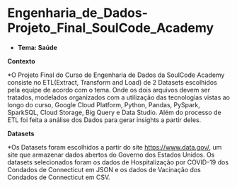# Engenharia_de_Dados-Projeto_Final_SoulCode_Academy

* **Tema: Saúde**

**Contexto**

*O Projeto Final do Curso de Engenharia de Dados da SoulCode Academy consiste no ETL(Extract, Transform and Load) de 2 Datasets escolhidos pela equipe de acordo com o tema. Onde os dois arquivos devem ser tratados, modelados organizados com a utilização das tecnologias vistas ao longo do curso, Google Cloud Platform, Python, Pandas, PySpark, SparkSQL, Cloud Storage, Big Query e Data Studio. Além do processo de ETL foi feita a análise dos Dados para gerar insights a partir deles.

**Datasets**

*Os Datasets foram escolhidos a partir do site https://www.data.gov/, um site que armazenar dados abertos do Governo dos Estados Unidos. Os datasets selecionados foram os dados de Hospitalização por COVID-19 dos Condados de Connecticut em JSON e os dados de Vacinação dos Condados de Connecticut em CSV.
